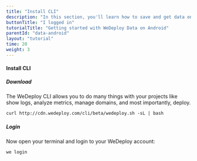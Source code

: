 ```yaml
---
title: "Install CLI"
description: "In this section, you'll learn how to save and get data on Android using the WeDeploy API Client."
buttonTitle: "I logged in"
tutorialTitle: "Getting started with WeDeploy Data on Android"
parentId: "data-android"
layout: "tutorial"
time: 20
weight: 3
---
```


#### Install CLI

##### Download

The WeDeploy CLI allows you to do many things with your projects like show logs, analyze metrics, manage domains, and most importantly, deploy.

```xml
curl http://cdn.wedeploy.com/cli/beta/wedeploy.sh -sL | bash
```

##### Login

Now open your terminal and login to your WeDeploy account:

```xml
we login
```
